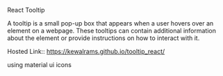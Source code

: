 React Tooltip 

A tooltip is a small pop-up box that appears when a user hovers over an element on a webpage. These tooltips can contain additional information about the element or provide instructions on how to interact with it.

Hosted Link::   https://kewalrams.github.io/tooltip_react/

 using material ui icons
